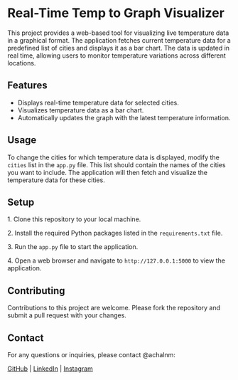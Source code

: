 <!DOCTYPE html>
<html lang="en">
<head>
    <meta charset="UTF-8">
    <meta name="viewport" content="width=device-width, initial-scale=1.0">
    <title>Real-Time Temp to Graph Visualizer</title>
</head>
<body>
    <h1>Real-Time Temp to Graph Visualizer</h1>
    <p>This project provides a web-based tool for visualizing live temperature data in a graphical format. The application fetches current temperature data for a predefined list of cities and displays it as a bar chart. The data is updated in real time, allowing users to monitor temperature variations across different locations.</p>
    <h2>Features</h2>
    <ul>
        <li>Displays real-time temperature data for selected cities.</li>
        <li>Visualizes temperature data as a bar chart.</li>
        <li>Automatically updates the graph with the latest temperature information.</li>
    </ul>
    <h2>Usage</h2>
    <p>To change the cities for which temperature data is displayed, modify the <code>cities</code> list in the <code>app.py</code> file. This list should contain the names of the cities you want to include. The application will then fetch and visualize the temperature data for these cities.</p>
    <h2>Setup</h2>
    <p>1. Clone this repository to your local machine.</p>
    <p>2. Install the required Python packages listed in the <code>requirements.txt</code> file.</p>
    <p>3. Run the <code>app.py</code> file to start the application.</p>
    <p>4. Open a web browser and navigate to <code>http://127.0.0.1:5000</code> to view the application.</p>
    <h2>Contributing</h2>
    <p>Contributions to this project are welcome. Please fork the repository and submit a pull request with your changes.</p>
    <h2>Contact</h2>
    <p>For any questions or inquiries, please contact @achalnm:</p>
    <p>
        <a href="https://github.com/achalnm" target="_blank">GitHub</a> |
        <a href="https://www.linkedin.com/in/achal-n-35153821b/" target="_blank">LinkedIn</a> |
        <a href="https://instagram.com/achal_n26" target="_blank">Instagram</a>
    </p>
</body>
</html>
